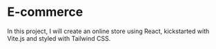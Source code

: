 # E-commerce
 In this project, I will create an online store using React, kickstarted with Vite.js and styled with Tailwind CSS.
